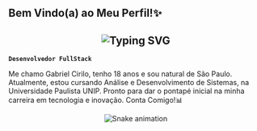 ## Bem Vindo(a) ao Meu Perfil!✨
<h2 align="center"><img src="https://readme-typing-svg.demolab.com?font=Rubik+Doodle+Shadow&size=25&duration=4000&pause=1000&color=3DD4C9&random=false&width=435&lines=Seja+%F0%9F%91%8B!+Bem+vindo(a)+ao+Meu+Perfil✨;Meu+Nome+é+Gabriel+Cirilo😁;Sou+Developer+Full+Stack👾;From+Morroco" alt="Typing SVG" /></h2>

**`Desenvolvedor FullStack`**

Me chamo Gabriel Cirilo, tenho 18 anos e sou natural de São Paulo. Atualmente, estou cursando Análise e Desenvolvimento de Sistemas, na Universidade Paulista UNIP. Pronto para dar o pontapé inicial na minha carreira em tecnologia e inovação. Conta Comigo!📊 

<div align="center">
  <img src="https://profile-readme-generator.com/assets/snake.svg" alt="Snake animation" />
</div>

